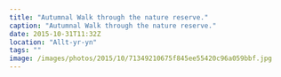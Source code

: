 ```yaml
---
title: "Autumnal Walk through the nature reserve."
caption: "Autumnal Walk through the nature reserve."
date: 2015-10-31T11:32Z
location: "Allt-yr-yn"
tags: ""
image: /images/photos/2015/10/71349210675f845ee55420c96a059bbf.jpg
---
```

